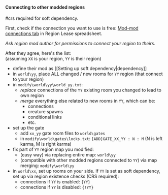 #### Connecting to other modded regions  
#crs required for soft dependency.  

First, check if the connection you want to use is free: [Mod-mod connections tab](https://docs.google.com/spreadsheets/d/14wt42_ZalI5di8zpUFx3WvPWldC_L7SwIbgb_TxOpUk/edit?gid=758721855#gid=758721855) in Region Lease spreadsheet.

*Ask region mod author for permissions to connect your region to theirs.*  

After they agree, here's the list:  
(assuming `XX` is your region, `YY` is their region)
- define their mod as [[Setting up soft dependency|dependency]]
- in `world\yy`, place ALL changed / new rooms for `YY` region (that connect to your region)
- in `modify\world\yy\world_yy.txt`:
	- *replace* connections of the `YY` existing room you changed to lead to own region
	- *merge* everything else related to new rooms in `YY`, which can be:
		- connections
		- creature spawns
		- conditional links
		- etc.
- set up the gate
	- add `xx_yy` gate room files to `world\gates`
	- in `modify\world\gates\locks.txt`: 
		`[ADD]GATE_XX_YY : N : M` (N is left karma, M is right karma)
- fix part of `YY` region map you modified:
	- (easy way) via replacing entire map: `world\yy`
	- (compatible with other modded regions connected to `YY`) via map merging: `modify\world\yy`
- in `world\xx`, set up rooms on your side.
	If `YY` is set as soft dependency, set up via region existence checks (CRS required):
	- connections if `YY` is enabled: `{YY}`
	- connections if `YY` is disabled: `{!YY}`